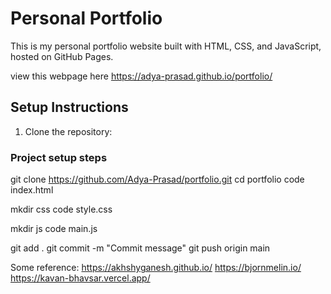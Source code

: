 # Personal Portfolio

This is my personal portfolio website built with HTML, CSS, and JavaScript, hosted on GitHub Pages.

view this webpage here https://adya-prasad.github.io/portfolio/

## Setup Instructions

1. Clone the repository:

### Project setup steps

git clone https://github.com/Adya-Prasad/portfolio.git
cd portfolio
code index.html

mkdir css
code style.css

mkdir js
code main.js

git add .
git commit -m "Commit message"
git push origin main



Some reference:
https://akhshyganesh.github.io/
https://bjornmelin.io/
https://kavan-bhavsar.vercel.app/